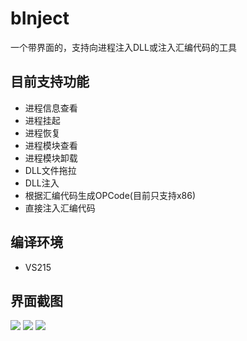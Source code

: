 # bInject

一个带界面的，支持向进程注入DLL或注入汇编代码的工具

## 目前支持功能
- 进程信息查看
- 进程挂起
- 进程恢复
- 进程模块查看
- 进程模块卸载
- DLL文件拖拉
- DLL注入
- 根据汇编代码生成OPCode(目前只支持x86)
- 直接注入汇编代码


## 编译环境
- VS215

## 界面截图

<img src='https://raw.githubusercontent.com/zhaobisheng/BInject/master/processList.png' />
<img src='https://raw.githubusercontent.com/zhaobisheng/BInject/master/dll.png' />
<img src='https://raw.githubusercontent.com/zhaobisheng/BInject/master/shellcode.png' />
